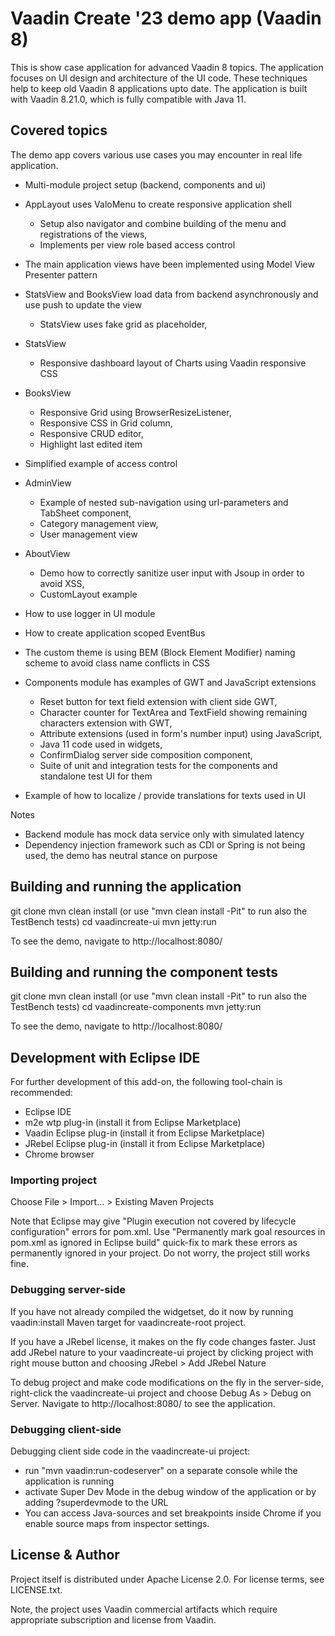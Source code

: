 # Vaadin Create '23 demo app (Vaadin 8)

This is show case application for advanced Vaadin 8 topics. The application focuses on UI design and architecture of the UI code. These techniques help to keep old Vaadin 8 applications upto date. The application is built with Vaadin 8.21.0, which is fully compatible with Java 11.

## Covered topics

The demo app covers various use cases you may encounter in real life application.

- Multi-module project setup (backend, components and ui)
- AppLayout uses ValoMenu to create responsive application shell
	- Setup also navigator and combine building of the menu and registrations of the views,
	- Implements per view role based access control
- The main application views have been implemented using Model View Presenter pattern
- StatsView and BooksView load data from backend asynchronously and use push to update the view
	- StatsView uses fake grid as placeholder,
- StatsView
	- Responsive dashboard layout of Charts using Vaadin responsive CSS
- BooksView
	- Responsive Grid using BrowserResizeListener, 
	- Responsive CSS in Grid column,
	- Responsive CRUD editor,
	- Highlight last edited item
- Simplified example of access control
- AdminView
	- Example of nested sub-navigation using url-parameters and TabSheet component,
	- Category management view,
	- User management view
- AboutView
	- Demo how to correctly sanitize user input with Jsoup in order to avoid XSS,
	- CustomLayout example
- How to use logger in UI module
- How to create application scoped EventBus
- The custom theme is using BEM (Block Element Modifier) naming scheme to avoid class name conflicts in CSS

- Components module has examples of GWT and JavaScript extensions
	- Reset button for text field extension with client side GWT,
	- Character counter for TextArea and TextField showing remaining characters extension with GWT,
	- Attribute extensions (used in form's number input) using JavaScript,
	- Java 11 code used in widgets,
	- ConfirmDialog server side composition component,
	- Suite of unit and integration tests for the components and standalone test UI for them
- Example of how to localize / provide translations for texts used in UI

Notes

- Backend module has mock data service only with simulated latency
- Dependency injection framework such as CDI or Spring is not being used, the demo has neutral stance on purpose

## Building and running the application

git clone <url of the repository>
mvn clean install
    (or use "mvn clean install -Pit" to run also the TestBench tests)
cd vaadincreate-ui
mvn jetty:run

To see the demo, navigate to http://localhost:8080/

## Building and running the component tests

git clone <url of the repository>
mvn clean install
    (or use "mvn clean install -Pit" to run also the TestBench tests)
cd vaadincreate-components
mvn jetty:run

To see the demo, navigate to http://localhost:8080/

## Development with Eclipse IDE

For further development of this add-on, the following tool-chain is recommended:
- Eclipse IDE
- m2e wtp plug-in (install it from Eclipse Marketplace)
- Vaadin Eclipse plug-in (install it from Eclipse Marketplace)
- JRebel Eclipse plug-in (install it from Eclipse Marketplace)
- Chrome browser

### Importing project

Choose File > Import... > Existing Maven Projects

Note that Eclipse may give "Plugin execution not covered by lifecycle configuration" errors for pom.xml. Use "Permanently mark goal resources in pom.xml as ignored in Eclipse build" quick-fix to mark these errors as permanently ignored in your project. Do not worry, the project still works fine. 

### Debugging server-side

If you have not already compiled the widgetset, do it now by running vaadin:install Maven target for vaadincreate-root project.

If you have a JRebel license, it makes on the fly code changes faster. Just add JRebel nature to your vaadincreate-ui project by clicking project with right mouse button and choosing JRebel > Add JRebel Nature

To debug project and make code modifications on the fly in the server-side, right-click the vaadincreate-ui project and choose Debug As > Debug on Server. Navigate to http://localhost:8080/ to see the application.

### Debugging client-side

Debugging client side code in the vaadincreate-ui project:
  - run "mvn vaadin:run-codeserver" on a separate console while the application is running
  - activate Super Dev Mode in the debug window of the application or by adding ?superdevmode to the URL
  - You can access Java-sources and set breakpoints inside Chrome if you enable source maps from inspector settings.
 

## License & Author

Project itself is distributed under Apache License 2.0. For license terms, see LICENSE.txt.

Note, the project uses Vaadin commercial artifacts which require appropriate subscription and license from Vaadin.

